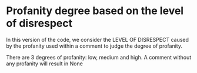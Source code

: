 # Profanity degree based on the level of disrespect

In this version of the code, we consider the LEVEL OF DISRESPECT caused by the profanity used within a comment to judge the degree of profanity.

There are 3 degrees of profanity: low, medium and high.
A comment without any profanity will result in None
